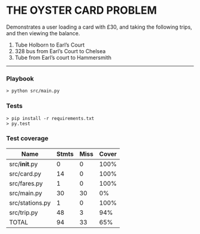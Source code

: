 # THE OYSTER CARD PROBLEM
Demonstrates a user loading a card with £30, and taking the following trips, and then viewing the balance.
1. Tube Holborn to Earl’s Court
2. 328 bus from Earl’s Court to Chelsea
3. Tube from Earl’s court to Hammersmith

---------
### Playbook

```
> python src/main.py
```

### Tests

```
> pip install -r requirements.txt
> py.test
```

### Test coverage
Name            |  Stmts|   Miss|   Cover|
----------------|-------|-------|--------|
src/__init__.py |      0|      0|    100%|
src/card.py     |     14|      0|    100%|
src/fares.py    |      1|      0|    100%|
src/main.py     |     30|     30|      0%|
src/stations.py |     1 |      0|    100%|
src/trip.py     |     48|      3|     94%|
TOTAL           |     94|     33|     65%|
